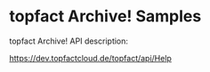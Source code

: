 # topfact Archive! Samples

topfact Archive! API description:

https://dev.topfactcloud.de/topfact/api/Help
